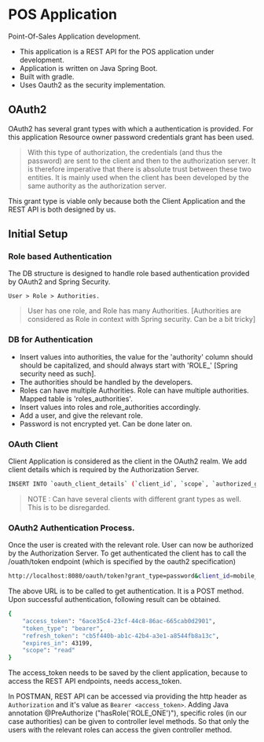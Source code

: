 # POS Application

Point-Of-Sales Application development.

  - This application is a REST API for the POS application under development.
  - Application is written on Java Spring Boot.
  - Built with gradle.
  - Uses Oauth2 as the security implementation.

## OAuth2 

OAuth2 has several grant types with which a authentication is provided. For this application Resource owner password credentials grant has been used.

> With this type of authorization, the credentials (and thus the password) are sent to the client and then to the authorization server. It is therefore imperative that there is absolute trust between these two entities. It is mainly used when the client has been developed by the same authority as the authorization server.

This grant type is viable only because both the Client Application and the REST API is both designed by us.

## Initial Setup

### Role based Authentication

The DB structure is designed to handle role based authentication provided by OAuth2 and Spring Security.

`User > Role > Authorities.` 

> User has one role, and Role has many Authorities. [Authorities are considered as Role in context with Spring security. Can be a bit tricky]

### DB for Authentication 

  - Insert values into authorities, the value for the 'authority' column should should be capitalized, and should always start with 'ROLE_' [Spring security need as such].
  - The authorities should be handled by the developers.
  - Roles can have multiple Authorities. Role can have multiple authorities. Mapped table is 'roles_authorities'.
  - Insert values into roles and role_authorities accordingly.
  - Add a user, and give the relevant role.
  - Password is not encrypted yet. Can be done later on.
  
### OAuth Client

Client Application is considered as the client in the OAuth2 realm. We add client details which is required by the Authorization Server.

```sh
INSERT INTO `oauth_client_details` (`client_id`, `scope`, `authorized_grant_types`, `authorities`, `autoapprove`) VALUES ('mobile_api_client', 'read', 'password,refresh_token', 'ROLE_CLIENT', 'true');
```

> NOTE : Can have several clients with different grant types as well. This is to be disregarded.

### OAuth2 Authentication Process.

Once the user is created with the relevant role. User can now be authorized by the Authorization Server. To get authenticated the client has to call the /ouath/token endpoint (which is specified by the oauth2 specification)

```sh
http://localhost:8080/oauth/token?grant_type=password&client_id=mobile_api_client&scope=read&auth_type=mobile&username=lahiru&password=lahiru
```

The above URL is to be called to get authentication. It is a POST method. Upon successful authentication, following result can be obtained.

```sh
{
    "access_token": "6ace35c4-23cf-44c8-86ac-665cab0d2901",
    "token_type": "bearer",
    "refresh_token": "cb5f440b-ab1c-42b4-a3e1-a8544fb8a13c",
    "expires_in": 43199,
    "scope": "read"
}
```

The access_token needs to be saved by the client application, because to access the REST API endpoints, needs access_token. 

In POSTMAN, REST API can be accessed via providing the http header as `Authorization` and it's value as `Bearer <access_token>`. Adding Java annotation @PreAuthorize ("hasRole('ROLE_ONE')"), specific roles (in our case authorities) can be given to controller level methods. So that only the users with the relevant roles can access the given controller method.
